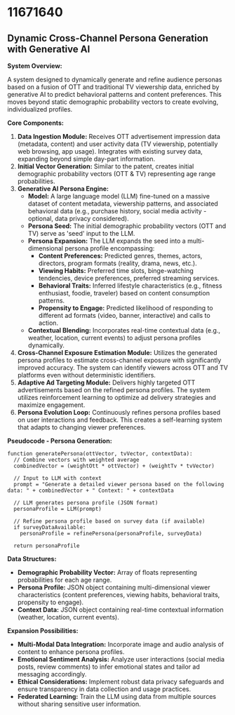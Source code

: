 # 11671640

## Dynamic Cross-Channel Persona Generation with Generative AI

**System Overview:**

A system designed to dynamically generate and refine audience personas based on a fusion of OTT and traditional TV viewership data, enriched by generative AI to predict behavioral patterns and content preferences. This moves beyond static demographic probability vectors to create evolving, individualized profiles.

**Core Components:**

1.  **Data Ingestion Module:** Receives OTT advertisement impression data (metadata, content) and user activity data (TV viewership, potentially web browsing, app usage).  Integrates with existing survey data, expanding beyond simple day-part information.
2.  **Initial Vector Generation:**  Similar to the patent, creates initial demographic probability vectors (OTT & TV) representing age range probabilities.
3.  **Generative AI Persona Engine:**
    *   **Model:** A large language model (LLM) fine-tuned on a massive dataset of content metadata, viewership patterns, and associated behavioral data (e.g., purchase history, social media activity - optional, data privacy considered).
    *   **Persona Seed:** The initial demographic probability vectors (OTT and TV) serve as 'seed' input to the LLM.
    *   **Persona Expansion:** The LLM expands the seed into a multi-dimensional persona profile encompassing:
        *   **Content Preferences:** Predicted genres, themes, actors, directors, program formats (reality, drama, news, etc.).
        *   **Viewing Habits:** Preferred time slots, binge-watching tendencies, device preferences, preferred streaming services.
        *   **Behavioral Traits:**  Inferred lifestyle characteristics (e.g., fitness enthusiast, foodie, traveler) based on content consumption patterns.
        *   **Propensity to Engage:** Predicted likelihood of responding to different ad formats (video, banner, interactive) and calls to action.
    *   **Contextual Blending:** Incorporates real-time contextual data (e.g., weather, location, current events) to adjust persona profiles dynamically.
4.  **Cross-Channel Exposure Estimation Module:** Utilizes the generated persona profiles to estimate cross-channel exposure with significantly improved accuracy.  The system can identify viewers across OTT and TV platforms even without deterministic identifiers.
5.  **Adaptive Ad Targeting Module:**  Delivers highly targeted OTT advertisements based on the refined persona profiles.  The system utilizes reinforcement learning to optimize ad delivery strategies and maximize engagement.
6.  **Persona Evolution Loop:** Continuously refines persona profiles based on user interactions and feedback.  This creates a self-learning system that adapts to changing viewer preferences.

**Pseudocode - Persona Generation:**

```pseudocode
function generatePersona(ottVector, tvVector, contextData):
  // Combine vectors with weighted average
  combinedVector = (weightOtt * ottVector) + (weightTv * tvVector)

  // Input to LLM with context
  prompt = "Generate a detailed viewer persona based on the following data: " + combinedVector + " Context: " + contextData

  // LLM generates persona profile (JSON format)
  personaProfile = LLM(prompt)

  // Refine persona profile based on survey data (if available)
  if surveyDataAvailable:
    personaProfile = refinePersona(personaProfile, surveyData)

  return personaProfile
```

**Data Structures:**

*   **Demographic Probability Vector:**  Array of floats representing probabilities for each age range.
*   **Persona Profile:** JSON object containing multi-dimensional viewer characteristics (content preferences, viewing habits, behavioral traits, propensity to engage).
*   **Context Data:** JSON object containing real-time contextual information (weather, location, current events).

**Expansion Possibilities:**

*   **Multi-Modal Data Integration:** Incorporate image and audio analysis of content to enhance persona profiles.
*   **Emotional Sentiment Analysis:** Analyze user interactions (social media posts, review comments) to infer emotional states and tailor ad messaging accordingly.
*   **Ethical Considerations:** Implement robust data privacy safeguards and ensure transparency in data collection and usage practices.
*   **Federated Learning:** Train the LLM using data from multiple sources without sharing sensitive user information.